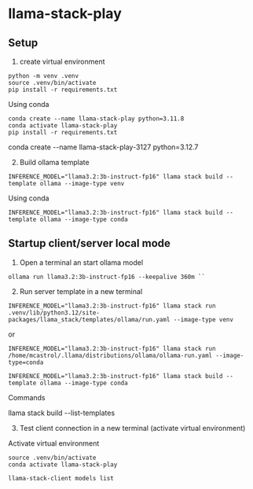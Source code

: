 # llama-stack-play


## Setup
1) create virtual environment 

```
python -m venv .venv
source .venv/bin/activate
pip install -r requirements.txt
```

Using conda


```
conda create --name llama-stack-play python=3.11.8
conda activate llama-stack-play
pip install -r requirements.txt
```

conda create --name llama-stack-play-3127 python=3.12.7



2) Build ollama template

```
INFERENCE_MODEL="llama3.2:3b-instruct-fp16" llama stack build --template ollama --image-type venv
```

Using conda
```
INFERENCE_MODEL="llama3.2:3b-instruct-fp16" llama stack build --template ollama --image-type conda
```

## Startup client/server local mode


1) Open a terminal an start ollama model 

``` 
ollama run llama3.2:3b-instruct-fp16 --keepalive 360m ``
```

2) Run server template in a new terminal 

```
INFERENCE_MODEL="llama3.2:3b-instruct-fp16" llama stack run .venv/lib/python3.12/site-packages/llama_stack/templates/ollama/run.yaml --image-type venv
```

or

```
INFERENCE_MODEL="llama3.2:3b-instruct-fp16" llama stack run /home/mcastrol/.llama/distributions/ollama/ollama-run.yaml --image-type=conda 

INFERENCE_MODEL="llama3.2:3b-instruct-fp16" llama stack build --template ollama --image-type conda
```

Commands

llama stack build --list-templates


3) Test client  connection in a new terminal (activate virtual environment)

Activate virtual environment

```
source .venv/bin/activate
conda activate llama-stack-play
```

```
llama-stack-client models list
```



